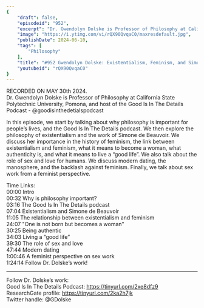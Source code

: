 ```yaml
---
{
	"draft": false,
	"episodeid": "952",
	"excerpt": "Dr. Gwendolyn Dolske is Professor of Philosophy at California State Polytechnic University, Pomona, and host of the Good Is In The Details Podcast - @goodisinthedetialspodcast",
	"image": "https://i.ytimg.com/vi/rQX90QvqaC0/maxresdefault.jpg",
	"publishDate": 2024-06-10,
	"tags": [
		"Philosophy"
	],
	"title": "#952 Gwendolyn Dolske: Existentialism, Feminism, and Simone de Beauvoir",
	"youtubeid": "rQX90QvqaC0"
}
---
```

RECORDED ON MAY 30th 2024.  
Dr. Gwendolyn Dolske is Professor of Philosophy at California State Polytechnic University, Pomona, and host of the Good Is In The Details Podcast - @goodisinthedetialspodcast

In this episode, we start by talking about why philosophy is important for people’s lives, and the Good Is In The Details podcast. We then explore the philosophy of existentialism and the work of Simone de Beauvoir. We discuss her importance in the history of feminism, the link between existentialism and feminism, what it means to become a woman, what authenticity is, and what it means to live a “good life”. We also talk about the role of sex and love for humans. We discuss modern dating, the manosphere, and the backlash against feminism. Finally, we talk about sex work from a feminist perspective.

Time Links:  
<time>00:00</time> Intro  
<time>00:32</time> Why is philosophy important?  
<time>03:16</time> The Good Is In The Details podcast  
<time>07:04</time> Existentialism and Simone de Beauvoir  
<time>11:05</time> The relationship between existentialism and feminism  
<time>24:07</time> "One is not born but becomes a woman"  
<time>30:25</time> Being authentic  
<time>34:03</time> Living a “good life”  
<time>39:30</time> The role of sex and love  
<time>47:44</time> Modern dating  
<time>1:00:46</time> A feminist perspective on sex work  
<time>1:24:14</time> Follow Dr. Dolske’s work!

---

Follow Dr. Dolske’s work:  
Good Is In The Details Podcast: https://tinyurl.com/2xe8dfz9  
ResearchGate profile: https://tinyurl.com/2ka2h7jk  
Twitter handle: @GDolske
